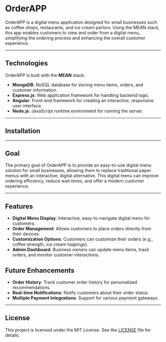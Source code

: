 # OrderAPP

OrderAPP is a digital menu application designed for small businesses such as coffee shops, restaurants, and ice cream parlors. Using the MEAN stack, this app enables customers to view and order from a digital menu, simplifying the ordering process and enhancing the overall customer experience.

---

## Technologies

OrderAPP is built with the **MEAN** stack:

- **MongoDB**: NoSQL database for storing menu items, orders, and customer information.
- **Express.js**: Web application framework for handling backend logic.
- **Angular**: Front-end framework for creating an interactive, responsive user interface.
- **Node.js**: JavaScript runtime environment for running the server.

---

## Installation

---

## Goal

The primary goal of OrderAPP is to provide an easy-to-use digital menu solution for small businesses, allowing them to replace traditional paper menus with an interactive, digital alternative. This digital menu can improve ordering efficiency, reduce wait times, and offer a modern customer experience.

---

## Features

- **Digital Menu Display**: Interactive, easy-to-navigate digital menu for customers.
- **Order Management**: Allows customers to place orders directly from their devices.
- **Customization Options**: Customers can customize their orders (e.g., coffee strength, ice cream toppings).
- **Admin Dashboard**: Business owners can update menu items, track orders, and monitor customer interactions.

## Future Enhancements

- **Order History**: Track customer order history for personalized recommendations.
- **Real-time Notifications**: Notify customers about their order status.
- **Multiple Payment Integrations**: Support for various payment gateways.

---

## License

This project is licensed under the MIT License. See the [LICENSE](LICENSE) file for details.
